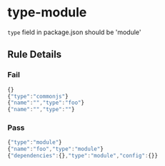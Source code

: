 <!-- prettier-ignore-start -->
# type-module

`type` field in package.json should be 'module'

## Rule Details

### Fail

```ts
{}
{"type":"commonjs"}
{"name":"","type":"foo"}
{"name":"","type":""}
```

### Pass

```ts
{"type":"module"}
{"name":"foo","type":"module"}
{"dependencies":{},"type":"module","config":{}}
```
<!-- prettier-ignore-end -->
